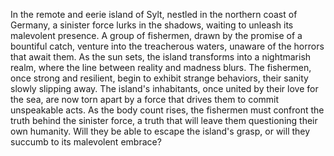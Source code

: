 In the remote and eerie island of Sylt, nestled in the northern coast of Germany, a sinister force lurks in the shadows, waiting to unleash its malevolent presence. A group of fishermen, drawn by the promise of a bountiful catch, venture into the treacherous waters, unaware of the horrors that await them. As the sun sets, the island transforms into a nightmarish realm, where the line between reality and madness blurs. The fishermen, once strong and resilient, begin to exhibit strange behaviors, their sanity slowly slipping away. The island's inhabitants, once united by their love for the sea, are now torn apart by a force that drives them to commit unspeakable acts. As the body count rises, the fishermen must confront the truth behind the sinister force, a truth that will leave them questioning their own humanity. Will they be able to escape the island's grasp, or will they succumb to its malevolent embrace?
